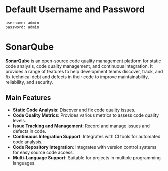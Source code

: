 # Default Username and Password

```
username: admin
password: admin
```

# SonarQube

**SonarQube** is an open-source code quality management platform for static code analysis, code quality management, and continuous integration. It provides a range of features to help development teams discover, track, and fix technical debt and defects in their code to improve maintainability, reliability, and security.

## Main Features

- **Static Code Analysis**: Discover and fix code quality issues.
- **Code Quality Metrics**: Provides various metrics to assess code quality levels.
- **Issue Tracking and Management**: Record and manage issues and defects in code.
- **Continuous Integration Support**: Integrates with CI tools for automated code analysis.
- **Code Repository Integration**: Integrates with version control systems for easy source code access.
- **Multi-Language Support**: Suitable for projects in multiple programming languages.

